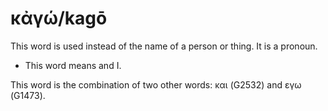 # κἀγώ/kagō
This word is used instead of the name of a person or thing. It is a pronoun. 

* This word means and I.

This word is the combination of two other words: και (G2532) and εγω (G1473). 

